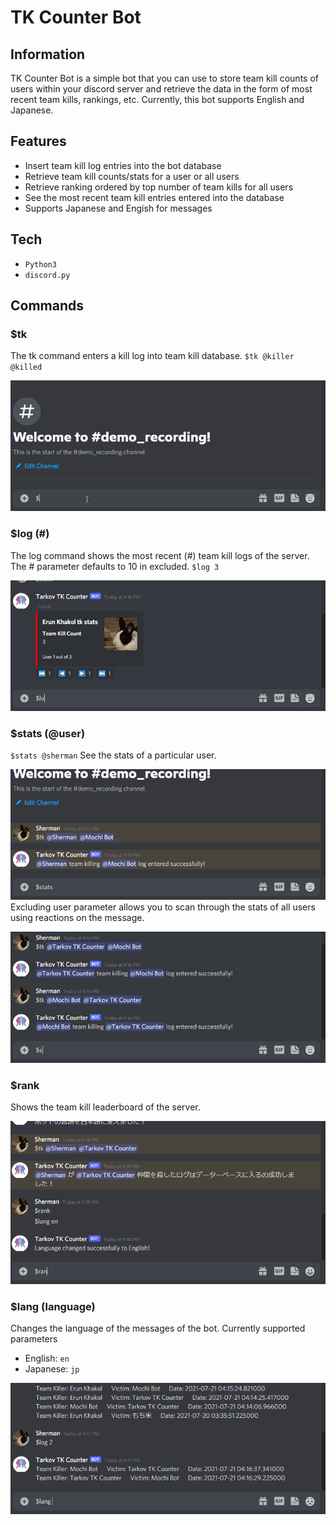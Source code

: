 # TK Counter Bot
## Information
TK Counter Bot is a simple bot that you can use to store team kill counts of users within your discord server and retrieve the data in the form of most recent team kills, rankings, etc. Currently, this bot supports English and Japanese.
## Features
- Insert team kill log entries into the bot database
- Retrieve team kill counts/stats for a user or all users
- Retrieve ranking ordered by top number of team kills for all users
- See the most recent team kill entries entered into the database
- Supports Japanese and Engish for messages

## Tech
- `Python3`
- `discord.py`

## Commands
### $tk
The tk command enters a kill log into team kill database.
`$tk @killer @killed`  
  
![tk-log-entry-demo-gif](./gif/tk_enter.gif)
### $log (#)
The log command shows the most recent (#) team kill logs of the server. The # parameter defaults to 10 in excluded.
`$log 3`  
  
![log-demo-gif](./gif/log.gif)
### $stats (@user)
`$stats @sherman`
See the stats of a particular user.  
  
![stats-demo-gif](./gif/stats.gif)  
Excluding user parameter allows you to scan through the stats of all users using reactions on the message.  
  
![stats-demo-all-gif](./gif/stats_all.gif)
### $rank
Shows the team kill leaderboard of the server.  
  
![rank-demo-gif](./gif/rank.gif)
### $lang (language)
Changes the language of the messages of the bot. Currently supported parameters
- English: `en`
- Japanese: `jp`  

![lang-demo-gif](./gif/lang.gif)

